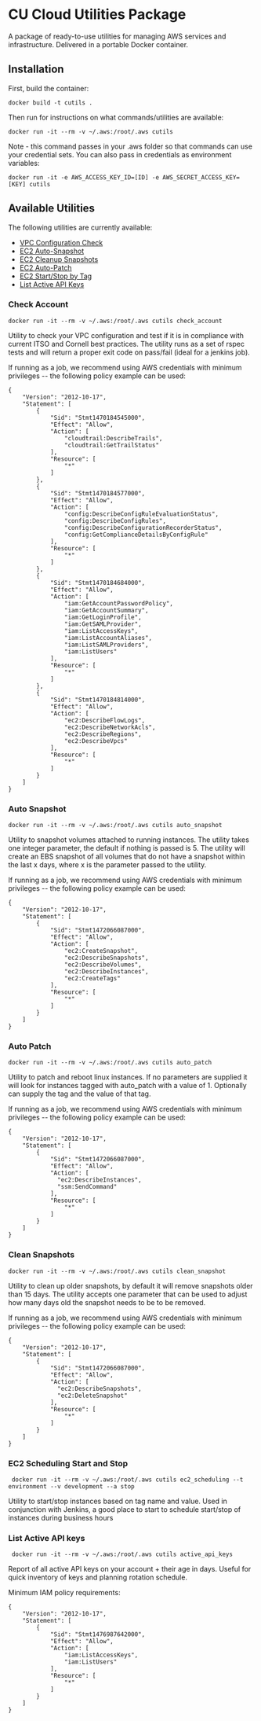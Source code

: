 # CU Cloud Utilities Package

A package of ready-to-use utilities for managing AWS services and infrastructure.  Delivered in a portable Docker container.

## Installation

First, build the container:

```
docker build -t cutils .
```

Then run for instructions on what commands/utilities are available:
```
docker run -it --rm -v ~/.aws:/root/.aws cutils
```

Note - this command passes in your .aws folder so that commands can use your credential sets.  You can also pass in credentials as environment variables:

```
docker run -it -e AWS_ACCESS_KEY_ID=[ID] -e AWS_SECRET_ACCESS_KEY=[KEY] cutils
```

## Available Utilities

The following utilities are currently available:

* [VPC Configuration Check](#check-account)
* [EC2 Auto-Snapshot](#auto-snapshot)
* [EC2 Cleanup Snapshots](#clean-snapshots)
* [EC2 Auto-Patch](#auto-patch)
* [EC2 Start/Stop by Tag](#ec2-scheduling-start-and-stop)
* [List Active API Keys](#list-active-api-keys)

### Check Account

```
docker run -it --rm -v ~/.aws:/root/.aws cutils check_account
```

Utility to check your VPC configuration and test if it is in compliance with current ITSO and Cornell best practices.  The utility runs as a set of rspec tests and will return a proper exit code on pass/fail (ideal for a jenkins job).

If running as a job, we recommend using AWS credentials with minimum privileges -- the following policy example can be used:

```
{
    "Version": "2012-10-17",
    "Statement": [
        {
            "Sid": "Stmt1470184545000",
            "Effect": "Allow",
            "Action": [
                "cloudtrail:DescribeTrails",
                "cloudtrail:GetTrailStatus"
            ],
            "Resource": [
                "*"
            ]
        },
        {
            "Sid": "Stmt1470184577000",
            "Effect": "Allow",
            "Action": [
                "config:DescribeConfigRuleEvaluationStatus",
                "config:DescribeConfigRules",
                "config:DescribeConfigurationRecorderStatus",
                "config:GetComplianceDetailsByConfigRule"
            ],
            "Resource": [
                "*"
            ]
        },
        {
            "Sid": "Stmt1470184684000",
            "Effect": "Allow",
            "Action": [
                "iam:GetAccountPasswordPolicy",
                "iam:GetAccountSummary",
                "iam:GetLoginProfile",
                "iam:GetSAMLProvider",
                "iam:ListAccessKeys",
                "iam:ListAccountAliases",
                "iam:ListSAMLProviders",
                "iam:ListUsers"
            ],
            "Resource": [
                "*"
            ]
        },
        {
            "Sid": "Stmt1470184814000",
            "Effect": "Allow",
            "Action": [
                "ec2:DescribeFlowLogs",
                "ec2:DescribeNetworkAcls",
                "ec2:DescribeRegions",
                "ec2:DescribeVpcs"
            ],
            "Resource": [
                "*"
            ]
        }
    ]
}
```

### Auto Snapshot

```
docker run -it --rm -v ~/.aws:/root/.aws cutils auto_snapshot
```

Utility to snapshot volumes attached to running instances.  The utility takes one integer parameter, the default if nothing is passed is 5.  The utility will create an EBS snapshot of all volumes that do not have a snapshot within the last x days, where x is the parameter passed to the utility.

If running as a job, we recommend using AWS credentials with minimum privileges -- the following policy example can be used:

```
{
    "Version": "2012-10-17",
    "Statement": [
        {
            "Sid": "Stmt1472066087000",
            "Effect": "Allow",
            "Action": [
                "ec2:CreateSnapshot",
                "ec2:DescribeSnapshots",
                "ec2:DescribeVolumes",
                "ec2:DescribeInstances",
                "ec2:CreateTags"
            ],
            "Resource": [
                "*"
            ]
        }
    ]
}
```

### Auto Patch

```
docker run -it --rm -v ~/.aws:/root/.aws cutils auto_patch
```

Utility to patch and reboot linux instances.  If no parameters are supplied it will look for instances tagged with auto_patch with a value of 1.  Optionally can supply the tag and the value of that tag.

If running as a job, we recommend using AWS credentials with minimum privileges -- the following policy example can be used:

```
{
    "Version": "2012-10-17",
    "Statement": [
        {
            "Sid": "Stmt1472066087000",
            "Effect": "Allow",
            "Action": [
              "ec2:DescribeInstances",
              "ssm:SendCommand"
            ],
            "Resource": [
                "*"
            ]
        }
    ]
}
```

### Clean Snapshots

```
docker run -it --rm -v ~/.aws:/root/.aws cutils clean_snapshot
```

Utility to clean up older snapshots, by default it will remove snapshots older than 15 days.  The utility accepts one parameter that can be used to adjust how many days old the snapshot needs to be to be removed.

If running as a job, we recommend using AWS credentials with minimum privileges -- the following policy example can be used:

```
{
    "Version": "2012-10-17",
    "Statement": [
        {
            "Sid": "Stmt1472066087000",
            "Effect": "Allow",
            "Action": [
              "ec2:DescribeSnapshots",
              "ec2:DeleteSnapshot"
            ],
            "Resource": [
                "*"
            ]
        }
    ]
}
```

### EC2 Scheduling Start and Stop

```
 docker run -it --rm -v ~/.aws:/root/.aws cutils ec2_scheduling --t environment --v development --a stop
```
Utility to start/stop instances based on tag name and value.  Used in conjunction with Jenkins, a good place to start to schedule start/stop of instances during business hours


### List Active API keys
```
 docker run -it --rm -v ~/.aws:/root/.aws cutils active_api_keys
```
Report of all active API keys on your account + their age in days.  Useful for quick inventory of keys and planning rotation schedule.

Minimum IAM policy requirements:
```
{
    "Version": "2012-10-17",
    "Statement": [
        {
            "Sid": "Stmt1476987642000",
            "Effect": "Allow",
            "Action": [
                "iam:ListAccessKeys",
                "iam:ListUsers"
            ],
            "Resource": [
                "*"
            ]
        }
    ]
}
```

